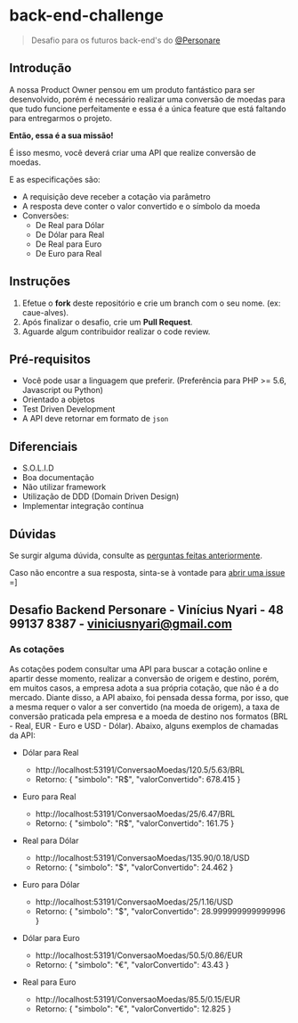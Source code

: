 # back-end-challenge

> Desafio para os futuros back-end's do [@Personare](https://github.com/Personare)

## Introdução

A nossa Product Owner pensou em um produto fantástico para ser desenvolvido, porém é necessário realizar uma conversão de moedas para que tudo funcione perfeitamente e essa é a única feature que está faltando para entregarmos o projeto.

**Então, essa é a sua missão!**

É isso mesmo, você deverá criar uma API que realize conversão de moedas. 

E as especificações são:

- A requisição deve receber a cotação via parâmetro
- A resposta deve conter o valor convertido e o símbolo da moeda
- Conversões:
    - De Real para Dólar
    - De Dólar para Real
    - De Real para Euro
    - De Euro para Real

## Instruções

1. Efetue o **fork** deste repositório e crie um branch com o seu nome. (ex: caue-alves).
2. Após finalizar o desafio, crie um **Pull Request**.
3. Aguarde algum contribuidor realizar o code review.

## Pré-requisitos

- Você pode usar a linguagem que preferir. (Preferência para PHP >= 5.6, Javascript ou Python)
- Orientado a objetos
- Test Driven Development
- A API deve retornar em formato de `json`

## Diferenciais

- S.O.L.I.D
- Boa documentação
- Não utilizar framework
- Utilização de DDD (Domain Driven Design)
- Implementar integração contínua

## Dúvidas

Se surgir alguma dúvida, consulte as [perguntas feitas anteriormente](https://github.com/Personare/back-end-challenge/labels/question).

Caso não encontre a sua resposta, sinta-se à vontade para [abrir uma issue](https://github.com/Personare/back-end-challenge/issues/new) =]



## Desafio Backend Personare - Vinícius Nyari - 48 99137 8387 - viniciusnyari@gmail.com

### As cotações

As cotações podem consultar uma API para buscar a cotação online e apartir desse momento, realizar a conversão de origem e destino, porém, em muitos casos, a empresa adota a sua própria cotação, que não é a do mercado. Diante disso, a API abaixo, foi pensada dessa forma, por isso, que a mesma requer o valor a ser convertido (na moeda de origem), a taxa de conversão praticada pela empresa e a moeda de destino nos formatos (BRL - Real, EUR - Euro e USD - Dólar). 
Abaixo, alguns exemplos de chamadas da API:

- Dólar para Real
	- http://localhost:53191/ConversaoMoedas/120.5/5.63/BRL
	- Retorno:
	{
		"simbolo": "R$",
		"valorConvertido": 678.415
	}

- Euro para Real
	- http://localhost:53191/ConversaoMoedas/25/6.47/BRL
	- Retorno:
	{
	  "simbolo": "R$",
	  "valorConvertido": 161.75
	}

- Real para Dólar
	- http://localhost:53191/ConversaoMoedas/135.90/0.18/USD
	- Retorno:
	{
	  "simbolo": "$",
	  "valorConvertido": 24.462
	}

- Euro para Dólar
	- http://localhost:53191/ConversaoMoedas/25/1.16/USD
	- Retorno:
	{
	  "simbolo": "$",
	  "valorConvertido": 28.999999999999996
	}

- Dólar para Euro
	- http://localhost:53191/ConversaoMoedas/50.5/0.86/EUR
	- Retorno:
	{
	  "simbolo": "€",
	  "valorConvertido": 43.43
	}

- Real para Euro
	- http://localhost:53191/ConversaoMoedas/85.5/0.15/EUR
	- Retorno:
	{
	  "simbolo": "€",
	  "valorConvertido": 12.825
	}
